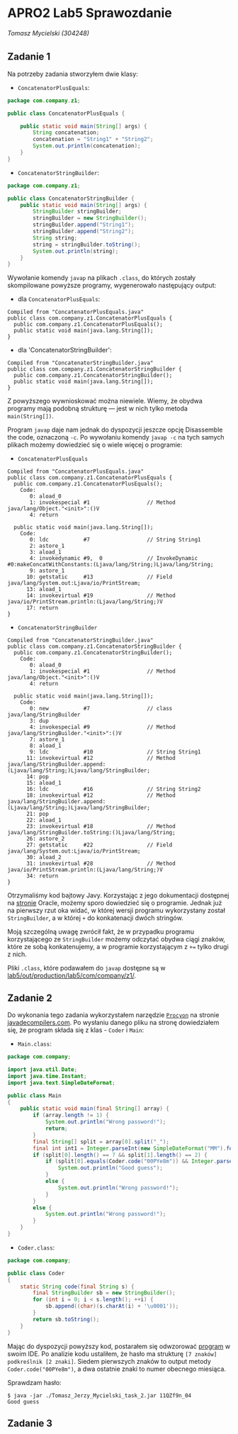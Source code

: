 # APRO2 Lab5 Sprawozdanie

###### Tomasz Mycielski (304248)

## Zadanie 1

Na potrzeby zadania stworzyłem dwie klasy:
- `ConcatenatorPlusEquals`:
```java
package com.company.z1;

public class ConcatenatorPlusEquals {

    public static void main(String[] args) {
        String concatenation;
        concatenation = "String1" + "String2";
        System.out.println(concatenation);
    }
}
```
- `ConcatenatorStringBuilder`:
```java
package com.company.z1;

public class ConcatenatorStringBuilder {
    public static void main(String[] args) {
        StringBuilder stringBuilder;
        stringBuilder = new StringBuilder();
        stringBuilder.append("String1");
        stringBuilder.append("String2");
        String string;
        string = stringBuilder.toString();
        System.out.println(string);
    }
}
```

Wywołanie komendy `javap` na plikach `.class`, do których zostały skompilowane powyższe programy, wygenerowało następujący output:

- dla `ConcatenatorPlusEquals`:
```text
Compiled from "ConcatenatorPlusEquals.java"
public class com.company.z1.ConcatenatorPlusEquals {
  public com.company.z1.ConcatenatorPlusEquals();
  public static void main(java.lang.String[]);
}
```

- dla 'ConcatenatorStringBuilder':
```text
Compiled from "ConcatenatorStringBuilder.java"
public class com.company.z1.ConcatenatorStringBuilder {
  public com.company.z1.ConcatenatorStringBuilder();
  public static void main(java.lang.String[]);
}
```

Z powyższego wywnioskować można niewiele. Wiemy, że obydwa programy mają podobną strukturę — jest w nich tylko metoda `main(String[])`.

Program `javap` daje nam jednak do dyspozycji jeszcze opcję Disassemble the code, oznaczoną `-c`. Po wywołaniu komendy `javap -c` na tych samych plikach możemy dowiedzieć się o wiele więcej o programie:
- `ConcatenatorPlusEquals`
```text
Compiled from "ConcatenatorPlusEquals.java"
public class com.company.z1.ConcatenatorPlusEquals {
  public com.company.z1.ConcatenatorPlusEquals();
    Code:
       0: aload_0
       1: invokespecial #1                  // Method java/lang/Object."<init>":()V
       4: return

  public static void main(java.lang.String[]);
    Code:
       0: ldc           #7                  // String String1
       2: astore_1
       3: aload_1
       4: invokedynamic #9,  0              // InvokeDynamic #0:makeConcatWithConstants:(Ljava/lang/String;)Ljava/lang/String;
       9: astore_1
      10: getstatic     #13                 // Field java/lang/System.out:Ljava/io/PrintStream;
      13: aload_1
      14: invokevirtual #19                 // Method java/io/PrintStream.println:(Ljava/lang/String;)V
      17: return
}
```
- `ConcatenatorStringBuilder`
```text
Compiled from "ConcatenatorStringBuilder.java"
public class com.company.z1.ConcatenatorStringBuilder {
  public com.company.z1.ConcatenatorStringBuilder();
    Code:
       0: aload_0
       1: invokespecial #1                  // Method java/lang/Object."<init>":()V
       4: return

  public static void main(java.lang.String[]);
    Code:
       0: new           #7                  // class java/lang/StringBuilder
       3: dup
       4: invokespecial #9                  // Method java/lang/StringBuilder."<init>":()V
       7: astore_1
       8: aload_1
       9: ldc           #10                 // String String1
      11: invokevirtual #12                 // Method java/lang/StringBuilder.append:(Ljava/lang/String;)Ljava/lang/StringBuilder;
      14: pop
      15: aload_1
      16: ldc           #16                 // String String2
      18: invokevirtual #12                 // Method java/lang/StringBuilder.append:(Ljava/lang/String;)Ljava/lang/StringBuilder;
      21: pop
      22: aload_1
      23: invokevirtual #18                 // Method java/lang/StringBuilder.toString:()Ljava/lang/String;
      26: astore_2
      27: getstatic     #22                 // Field java/lang/System.out:Ljava/io/PrintStream;
      30: aload_2
      31: invokevirtual #28                 // Method java/io/PrintStream.println:(Ljava/lang/String;)V
      34: return
}
```
Otrzymaliśmy kod bajtowy Javy. Korzystając z jego dokumentacji dostępnej na [stronie](https://docs.oracle.com/javase/specs/jvms/se7/html/jvms-6.html) Oracle, możemy sporo dowiedzieć się o programie. Jednak już na pierwszy rzut oka widać, w której wersji programu wykorzystany został `StringBuilder`, a w której `+` do konkatenacji dwóch stringów. 

Moją szczególną uwagę zwrócił fakt, że w przypadku programu korzystającego ze `StringBuilder` możemy odczytać obydwa ciągi znaków, które ze sobą konkatenujemy, a w programie korzystającym z `+=` tylko drugi z nich.

Pliki `.class`, które podawałem do `javap` dostępne są w [lab5/out/production/lab5/com/company/z1/](./out/production/lab5/com/company/z1/).

## Zadanie 2

Do wykonania tego zadania wykorzystałem narzędzie [`Procyon`](https://github.com/ststeiger/procyon) na stronie [javadecompilers.com](javadecompilers.com). Po wysłaniu danego pliku na stronę dowiedziałem się, że program składa się z klas - `Coder` i `Main`:
- `Main.class`:
```java
package com.company;

import java.util.Date;
import java.time.Instant;
import java.text.SimpleDateFormat;

public class Main
{
    public static void main(final String[] array) {
        if (array.length != 1) {
            System.out.println("Wrong password!");
            return;
        }
        final String[] split = array[0].split("_");
        final int int1 = Integer.parseInt(new SimpleDateFormat("MM").format(Date.from(Instant.now())));
        if (split[0].length() == 7 && split[1].length() == 2) {
            if (split[0].equals(Coder.code("00PYe8m")) && Integer.parseInt(split[1]) == int1) {
                System.out.println("Good guess");
            }
            else {
                System.out.println("Wrong password!");
            }
        }
        else {
            System.out.println("Wrong password!");
        }
    }
}
```

- `Coder.class`:
```java
package com.company;

public class Coder
{
    static String code(final String s) {
        final StringBuilder sb = new StringBuilder();
        for (int i = 0; i < s.length(); ++i) {
            sb.append((char)(s.charAt(i) + '\u0001'));
        }
        return sb.toString();
    }
}
```

Mając do dyspozycji powyższy kod, postarałem się odwzorować [program](lab5/com/company/z2) w swoim IDE. Po analizie kodu ustaliłem, że hasło ma strukturę `[7 znaków] podkreślnik [2 znaki]`. Siedem pierwszych znaków to output metody `Coder.code("00PYe8m")`, a dwa ostatnie znaki to numer obecnego miesiąca.

Sprawdzam hasło:
```text
$ java -jar ./Tomasz_Jerzy_Mycielski_task_2.jar 11QZf9n_04
Good guess
```

## Zadanie 3